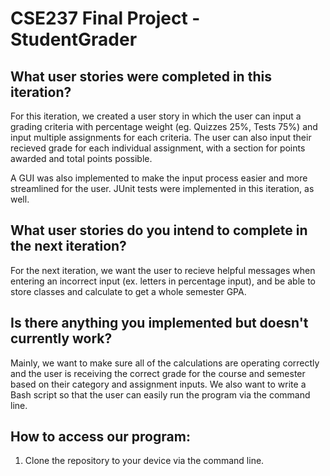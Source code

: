 <h1> CSE237 Final Project - StudentGrader </h1>


<h2> What user stories were completed in this iteration? </h2>
<p> For this iteration, we created a user story in which the user can input a grading criteria with percentage weight (eg. Quizzes 25%, Tests 75%) and input multiple assignments for each criteria. The user can also input their recieved grade for each individual assignment, with a section for points awarded and total points possible. </p>

<p> A GUI was also implemented to make the input process easier and more streamlined for the user. JUnit tests were implemented in this iteration, as well. </p>

<h2> What user stories do you intend to complete in the next iteration? </h2>
<p> For the next iteration, we want the user to recieve helpful messages when entering an incorrect input (ex. letters in percentage input), and be able to store classes and calculate to get a whole semester GPA. </p>

<h2> Is there anything you implemented but doesn't currently work?</h2>
<p> Mainly, we want to make sure all of the calculations are operating correctly and the user is receiving the correct grade for the course and semester based on their category and assignment inputs. We also want to write a Bash script so that the user can easily run the program via the command line. </p>

<h2> How to access our program:</h2>
<ol>
   <li> Clone the repository to your device via the command line. </li>
</ol>
   
   
